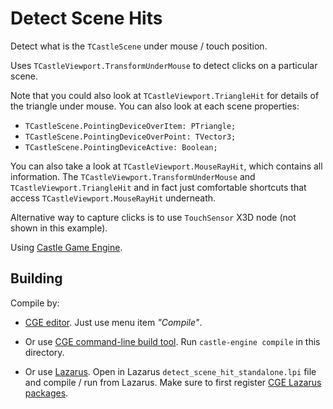 # Detect Scene Hits

Detect what is the `TCastleScene` under mouse / touch position.

Uses `TCastleViewport.TransformUnderMouse` to detect clicks on a particular scene.

Note that you could also look at `TCastleViewport.TriangleHit` for details of the triangle under mouse. You can also look at each scene properties:

- `TCastleScene.PointingDeviceOverItem: PTriangle;`
- `TCastleScene.PointingDeviceOverPoint: TVector3;`
- `TCastleScene.PointingDeviceActive: Boolean;`

You can also take a look at `TCastleViewport.MouseRayHit`, which contains all information. The `TCastleViewport.TransformUnderMouse` and `TCastleViewport.TriangleHit` and in fact just comfortable shortcuts that access `TCastleViewport.MouseRayHit` underneath.

Alternative way to capture clicks is to use `TouchSensor` X3D node (not shown in this example).

Using [Castle Game Engine](https://castle-engine.io/).

## Building

Compile by:

- [CGE editor](https://castle-engine.io/manual_editor.php). Just use menu item _"Compile"_.

- Or use [CGE command-line build tool](https://github.com/castle-engine/castle-engine/wiki/Build-Tool). Run `castle-engine compile` in this directory.

- Or use [Lazarus](https://www.lazarus-ide.org/). Open in Lazarus `detect_scene_hit_standalone.lpi` file and compile / run from Lazarus. Make sure to first register [CGE Lazarus packages](https://castle-engine.io/documentation.php).
